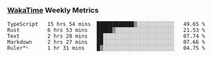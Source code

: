 ### [WakaTime](https://wakatime.com) Weekly Metrics

<!--START_SECTION:waka-->
```text
TypeScript   15 hrs 54 mins  ████████████▒░░░░░░░░░░░░   49.65 % 
Rust         6 hrs 53 mins   █████▒░░░░░░░░░░░░░░░░░░░   21.53 % 
Text         2 hrs 28 mins   ██░░░░░░░░░░░░░░░░░░░░░░░   07.74 % 
Markdown     2 hrs 27 mins   ██░░░░░░░░░░░░░░░░░░░░░░░   07.66 % 
Rulerᴹᴸ      1 hr 31 mins    █▒░░░░░░░░░░░░░░░░░░░░░░░   04.75 % 
```
<!--END_SECTION:waka-->